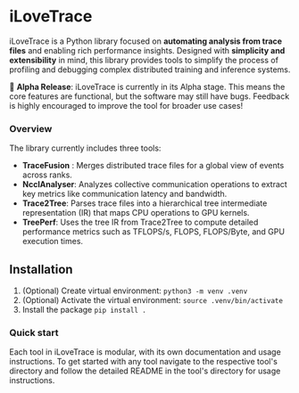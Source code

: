 # iLoveTrace
iLoveTrace is a Python library focused on **automating analysis from trace files** and enabling rich performance insights. Designed with **simplicity and extensibility** in mind, this library provides tools to simplify the process of profiling and debugging complex distributed training and inference systems.

🚨 **Alpha Release**: iLoveTrace is currently in its Alpha stage. This means the core features are functional, but the software may still have bugs. Feedback is highly encouraged to improve the tool for broader use cases!

### Overview

The library currently includes three tools:

- **TraceFusion** : Merges distributed trace files for a global view of events across ranks.
- **NcclAnalyser**: Analyzes collective communication operations to extract key metrics like communication latency and bandwidth.
- **Trace2Tree**: Parses trace files into a hierarchical tree intermediate representation (IR) that maps CPU operations to GPU kernels. 
- **TreePerf**: Uses the tree IR from Trace2Tree to compute detailed performance metrics such as TFLOPS/s, FLOPS, FLOPS/Byte, and GPU execution times. 

## Installation


1. (Optional) Create virtual environment: `python3 -m venv .venv`
2. (Optional) Activate the virtual environment: `source .venv/bin/activate`
3. Install the package `pip install .`


### Quick start
Each tool in iLoveTrace is modular, with its own documentation and usage instructions. To get started with any tool navigate to the respective tool's directory and follow the detailed README in the tool's directory for usage instructions.

